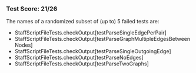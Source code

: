 ### Test Score: 21/26

The names of a randomized subset of (up to) 5 failed tests are:
 - StaffScriptFileTests.checkOutput[testParseSingleEdgePerPair]
 - StaffScriptFileTests.checkOutput[testParseGraphMultipleEdgesBetweenNodes]
 - StaffScriptFileTests.checkOutput[testParseSingleOutgoingEdge]
 - StaffScriptFileTests.checkOutput[testParseNoEdges]
 - StaffScriptFileTests.checkOutput[testParseTwoGraphs]


